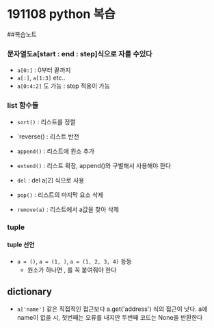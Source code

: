 # 191108 python 복습

##복습노트

### 문자열도a[start : end : step]식으로 자를 수있다

- `a[0:]`		: 0부터 끝까지
- `a[:]`, `a[1:3]` etc..
- `a[0:4:2]` 도 가능 	: step 적용이 가능


### list 함수들
- `sort()`		: 리스트를 정렬	
- `reverse()		: 리스트 반전
- `append()`		: 리스트에 원소 추가
- `extend()`		: 리스트 확장, append()와 구별해서 사용해야 한다

- `del` 		: del a[2] 식으로 사용
- `pop()`		: 리스트의 마지막 요소 삭제
- `remove(a)`		: 리스트에서 a값을 찾아 삭제

### tuple

#### tuple 선언
- `a = ()`, `a = (1, )`, `a = (1, 2, 3, 4)` 등등
	- 원소가 하나면 , 를 꼭 붙여줘야 한다

## dictionary
- `a['name']` 같은 직접적인 접근보다 a.get('address') 식의 접근이 낫다.
   a에 name이 없을 시, 첫번째는 오류를 내지만 두번째 코드는 None을 반환한다







